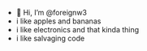 - 👋 Hi, I’m @foreignw3
- i like apples and bananas
- i like electronics and that kinda thing
- i like salvaging code


<!---
foreignw3/foreignw3 is a ✨ special ✨ repository because its `README.md` (this file) appears on your GitHub profile.
You can click the Preview link to take a look at your changes.
--->

